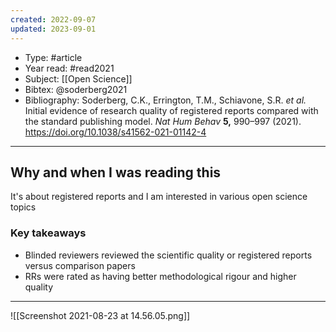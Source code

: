 ```yaml
---
created: 2022-09-07
updated: 2023-09-01
---
```

* Type: #article
* Year read: #read2021
* Subject: [[Open Science]]
* Bibtex: @soderberg2021
* Bibliography: Soderberg, C.K., Errington, T.M., Schiavone, S.R. _et al._ Initial evidence of research quality of registered reports compared with the standard publishing model. _Nat Hum Behav_ **5,** 990–997 (2021). https://doi.org/10.1038/s41562-021-01142-4
---
## Why and when I was reading this
It's about registered reports and I am interested in various open science topics

### Key takeaways
* Blinded reviewers reviewed the scientific quality or registered reports versus comparison papers
* RRs were rated as having better methodological rigour and higher quality

---
![[Screenshot 2021-08-23 at 14.56.05.png]]
